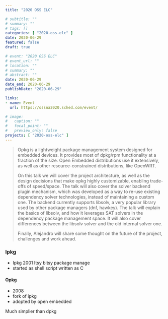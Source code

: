 ```yaml
---
title: "2020 OSS ELC"

# subtitle: ""
# summary: ""
# tags: []
categories: [ "2020-oss-elc" ]
date: 2020-06-29
featured: false
draft: true

# event: "2020 OSS ELC"
# event_url: ""
# location: ""
# summary: ""
# abstract: ""
date: 2020-06-29
date_end: 2020-06-29
publishDate: "2020-06-29"

links:
- name: Event
  url: https://ossna2020.sched.com/event/

# image:
#   caption: ""
#   focal_point: ""
#   preview_only: false
projects: [ "2020-oss-elc" ]
---
```


> Opkg is a lightweight package management system designed for embedded devices. It provides most of dpkg/rpm functionality at a fraction of the size. Open Embedded distributions use it extensively, as well as other resource-constrained distributions, like OpenWRT.
>
> On this talk we will cover the project architecture, as well as the design decisions that make opkg highly customizable, enabling trade-offs of speed/space. The talk will also cover the solver backend plugin mechanism, which was developed as a way to re-use existing dependency solver technologies, instead of maintaining a custom one. The backend currently supports libsolv, a very popular library used by other package managers (dnf, hawkey). The talk will explain the basics of libsolv, and how it leverages SAT solvers in the dependency package management space. It will also cover differences between the libsolv solver and the old internal solver one.
>
> Finally, Alejandro will share some thought on the future of the project, challenges and work ahead.

### Ipkg

- Ipkg 2001  Itsy bitsy package manage
- started as shell script written as C

#### Opkg

- 2008
- fork of ipkg
- adopted by open embedded

Much simplier than dpkg
